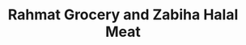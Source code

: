 ---
title: "Rahmat Grocery and Zabiha Halal Meat"
url: /chicago/rahmat-grocery-and-zabiha-halal-meat/
shop: supermarket
---